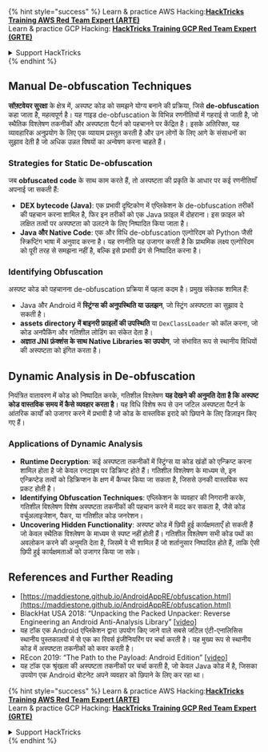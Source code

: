 {% hint style="success" %}
Learn & practice AWS Hacking:<img src="/.gitbook/assets/arte.png" alt="" data-size="line">[**HackTricks Training AWS Red Team Expert (ARTE)**](https://training.hacktricks.xyz/courses/arte)<img src="/.gitbook/assets/arte.png" alt="" data-size="line">\
Learn & practice GCP Hacking: <img src="/.gitbook/assets/grte.png" alt="" data-size="line">[**HackTricks Training GCP Red Team Expert (GRTE)**<img src="/.gitbook/assets/grte.png" alt="" data-size="line">](https://training.hacktricks.xyz/courses/grte)

<details>

<summary>Support HackTricks</summary>

* Check the [**subscription plans**](https://github.com/sponsors/carlospolop)!
* **Join the** 💬 [**Discord group**](https://discord.gg/hRep4RUj7f) or the [**telegram group**](https://t.me/peass) or **follow** us on **Twitter** 🐦 [**@hacktricks\_live**](https://twitter.com/hacktricks\_live)**.**
* **Share hacking tricks by submitting PRs to the** [**HackTricks**](https://github.com/carlospolop/hacktricks) and [**HackTricks Cloud**](https://github.com/carlospolop/hacktricks-cloud) github repos.

</details>
{% endhint %}

## Manual **De-obfuscation Techniques**

**सॉफ़्टवेयर सुरक्षा** के क्षेत्र में, अस्पष्ट कोड को समझने योग्य बनाने की प्रक्रिया, जिसे **de-obfuscation** कहा जाता है, महत्वपूर्ण है। यह गाइड de-obfuscation के विभिन्न रणनीतियों में गहराई से जाती है, जो स्थैतिक विश्लेषण तकनीकों और अस्पष्टता पैटर्न को पहचानने पर केंद्रित है। इसके अतिरिक्त, यह व्यावहारिक अनुप्रयोग के लिए एक व्यायाम प्रस्तुत करती है और उन लोगों के लिए आगे के संसाधनों का सुझाव देती है जो अधिक उन्नत विषयों का अन्वेषण करना चाहते हैं।

### **Strategies for Static De-obfuscation**

जब **obfuscated code** के साथ काम करते हैं, तो अस्पष्टता की प्रकृति के आधार पर कई रणनीतियाँ अपनाई जा सकती हैं:

- **DEX bytecode (Java)**: एक प्रभावी दृष्टिकोण में एप्लिकेशन के de-obfuscation तरीकों की पहचान करना शामिल है, फिर इन तरीकों को एक Java फ़ाइल में दोहराना। इस फ़ाइल को लक्षित तत्वों पर अस्पष्टता को उलटने के लिए निष्पादित किया जाता है।
- **Java और Native Code**: एक और विधि de-obfuscation एल्गोरिदम को Python जैसी स्क्रिप्टिंग भाषा में अनुवाद करना है। यह रणनीति यह उजागर करती है कि प्राथमिक लक्ष्य एल्गोरिदम को पूरी तरह से समझना नहीं है, बल्कि इसे प्रभावी ढंग से निष्पादित करना है।

### **Identifying Obfuscation**

अस्पष्ट कोड को पहचानना de-obfuscation प्रक्रिया में पहला कदम है। प्रमुख संकेतक शामिल हैं:

- Java और Android में **स्ट्रिंग्स की अनुपस्थिति या उलझन**, जो स्ट्रिंग अस्पष्टता का सुझाव दे सकती है।
- **assets directory में बाइनरी फ़ाइलों की उपस्थिति** या `DexClassLoader` को कॉल करना, जो कोड अनपैकिंग और गतिशील लोडिंग का संकेत देता है।
- **अज्ञात JNI फ़ंक्शंस के साथ Native Libraries का उपयोग**, जो संभावित रूप से स्थानीय विधियों की अस्पष्टता को इंगित करता है।

## **Dynamic Analysis in De-obfuscation**

नियंत्रित वातावरण में कोड को निष्पादित करके, गतिशील विश्लेषण **यह देखने की अनुमति देता है कि अस्पष्ट कोड वास्तविक समय में कैसे व्यवहार करता है**। यह विधि विशेष रूप से उन जटिल अस्पष्टता पैटर्न के आंतरिक कार्यों को उजागर करने में प्रभावी है जो कोड के वास्तविक इरादे को छिपाने के लिए डिज़ाइन किए गए हैं।

### **Applications of Dynamic Analysis**

- **Runtime Decryption**: कई अस्पष्टता तकनीकों में स्ट्रिंग्स या कोड खंडों को एन्क्रिप्ट करना शामिल होता है जो केवल रनटाइम पर डिक्रिप्ट होते हैं। गतिशील विश्लेषण के माध्यम से, इन एन्क्रिप्टेड तत्वों को डिक्रिप्शन के क्षण में कैप्चर किया जा सकता है, जिससे उनकी वास्तविक रूप प्रकट होती है।
- **Identifying Obfuscation Techniques**: एप्लिकेशन के व्यवहार की निगरानी करके, गतिशील विश्लेषण विशेष अस्पष्टता तकनीकों की पहचान करने में मदद कर सकता है, जैसे कोड वर्चुअलाइजेशन, पैकर, या गतिशील कोड जनरेशन।
- **Uncovering Hidden Functionality**: अस्पष्ट कोड में छिपी हुई कार्यक्षमताएँ हो सकती हैं जो केवल स्थैतिक विश्लेषण के माध्यम से स्पष्ट नहीं होती हैं। गतिशील विश्लेषण सभी कोड पथों का अवलोकन करने की अनुमति देता है, जिसमें वे भी शामिल हैं जो शर्तानुसार निष्पादित होते हैं, ताकि ऐसी छिपी हुई कार्यक्षमताओं को उजागर किया जा सके।

## References and Further Reading
* [https://maddiestone.github.io/AndroidAppRE/obfuscation.html](https://maddiestone.github.io/AndroidAppRE/obfuscation.html)
* BlackHat USA 2018: “Unpacking the Packed Unpacker: Reverse Engineering an Android Anti-Analysis Library” \[[video](https://www.youtube.com/watch?v=s0Tqi7fuOSU)]
* यह टॉक एक Android एप्लिकेशन द्वारा उपयोग किए जाने वाले सबसे जटिल एंटी-एनालिसिस स्थानीय पुस्तकालयों में से एक का रिवर्स इंजीनियरिंग पर चर्चा करती है। यह मुख्य रूप से स्थानीय कोड में अस्पष्टता तकनीकों को कवर करती है।
* REcon 2019: “The Path to the Payload: Android Edition” \[[video](https://recon.cx/media-archive/2019/Session.005.Maddie_Stone.The_path_to_the_payload_Android_Edition-J3ZnNl2GYjEfa.mp4)]
* यह टॉक एक श्रृंखला की अस्पष्टता तकनीकों पर चर्चा करती है, जो केवल Java कोड में है, जिसका उपयोग एक Android बोटनेट अपने व्यवहार को छिपाने के लिए कर रहा था।


{% hint style="success" %}
Learn & practice AWS Hacking:<img src="/.gitbook/assets/arte.png" alt="" data-size="line">[**HackTricks Training AWS Red Team Expert (ARTE)**](https://training.hacktricks.xyz/courses/arte)<img src="/.gitbook/assets/arte.png" alt="" data-size="line">\
Learn & practice GCP Hacking: <img src="/.gitbook/assets/grte.png" alt="" data-size="line">[**HackTricks Training GCP Red Team Expert (GRTE)**<img src="/.gitbook/assets/grte.png" alt="" data-size="line">](https://training.hacktricks.xyz/courses/grte)

<details>

<summary>Support HackTricks</summary>

* Check the [**subscription plans**](https://github.com/sponsors/carlospolop)!
* **Join the** 💬 [**Discord group**](https://discord.gg/hRep4RUj7f) or the [**telegram group**](https://t.me/peass) or **follow** us on **Twitter** 🐦 [**@hacktricks\_live**](https://twitter.com/hacktricks\_live)**.**
* **Share hacking tricks by submitting PRs to the** [**HackTricks**](https://github.com/carlospolop/hacktricks) and [**HackTricks Cloud**](https://github.com/carlospolop/hacktricks-cloud) github repos.

</details>
{% endhint %}
